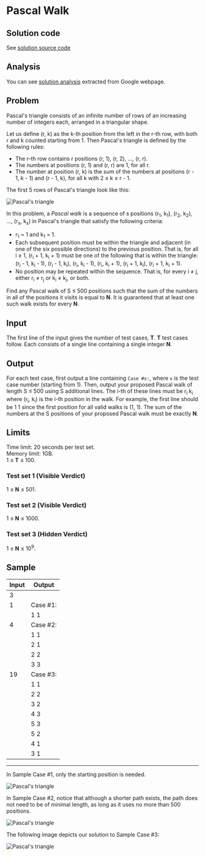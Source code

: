 # Pascal Walk

## Solution code

See [solution source code](/Round%201A/Pascal%20Walk/solution.js)

## Analysis

You can see [solution analysis](/Round%201A/Pascal%20Walk/analysis.md) extracted from Google webpage.

## Problem

Pascal's triangle consists of an infinite number of rows of an increasing number of integers each, arranged in a triangular shape.

Let us define (r, k) as the k-th position from the left in the r-th row, with both r and k counted starting from 1. Then Pascal's triangle is defined by the following rules:

- The r-th row contains r positions (r, 1), (r, 2), ..., (r, r).
- The numbers at positions (r, 1) and (r, r) are 1, for all r.
- The number at position (r, k) is the sum of the numbers at positions (r - 1, k - 1) and (r - 1, k), for all k with 2 ≤ k ≤ r - 1.

The first 5 rows of Pascal's triangle look like this:

![Pascal's triangle](/images/round-1a-pascal-triangle.png)

In this problem, a _Pascal walk_ is a sequence of s positions (r<sub>1</sub>, k<sub>1</sub>), (r<sub>2</sub>, k<sub>2</sub>), ..., (r<sub>s</sub>, k<sub>s</sub>) in Pascal's triangle that satisfy the following criteria:

- r<sub>1</sub> = 1 and k<sub>1</sub> = 1.
- Each subsequent position must be within the triangle and adjacent (in one of the six possible directions) to the previous position. That is, for all i ≥ 1, (r<sub>i</sub> + 1, k<sub>i</sub> + 1) must be one of the following that is within the triangle: (r<sub>i</sub> - 1, k<sub>i</sub> - 1), (r<sub>i</sub> - 1, k<sub>i</sub>), (r<sub>i</sub>, k<sub>i</sub> - 1), (r<sub>i</sub>, k<sub>i</sub> + 1), (r<sub>i</sub> + 1, k<sub>i</sub>), (r<sub>i</sub> + 1, k<sub>i</sub> + 1).
- No position may be repeated within the sequence. That is, for every i ≠ j, either r<sub>i</sub> ≠ r<sub>j</sub> or k<sub>i</sub> ≠ k<sub>j</sub>, or both.

Find any Pascal walk of S ≤ 500 positions such that the sum of the numbers in all of the positions it visits is equal to **N**. It is guaranteed that at least one such walk exists for every **N**.

## Input

The first line of the input gives the number of test cases, **T**. **T** test cases follow. Each consists of a single line containing a single integer **N**.

## Output

For each test case, first output a line containing `Case #x:`, where `x` is the test case number (starting from 1). Then, output your proposed Pascal walk of length S ≤ 500 using S additional lines. The i-th of these lines must be r<sub>i</sub> k<sub>i</sub> where (r<sub>i</sub>, k<sub>i</sub>) is the i-th position in the walk. For example, the first line should be 1 1 since the first position for all valid walks is (1, 1). The sum of the numbers at the S positions of your proposed Pascal walk must be exactly **N**.

## Limits

Time limit: 20 seconds per test set.<br>
Memory limit: 1GB.<br>
1 ≤ **T** ≤ 100.<br>

### Test set 1 (Visible Verdict)

1 ≤ **N** ≤ 501.

### Test set 2 (Visible Verdict)

1 ≤ **N** ≤ 1000.

### Test set 3 (Hidden Verdict)

1 ≤ **N** ≤ 10<sup>9</sup>.

## Sample

| Input | Output   |
| ----- | -------- |
| 3     |          |
| 1     | Case #1: |
|       | 1 1      |
| 4     | Case #2: |
|       | 1 1      |
|       | 2 1      |
|       | 2 2      |
|       | 3 3      |
| 19    | Case #3: |
|       | 1 1      |
|       | 2 2      |
|       | 3 2      |
|       | 4 3      |
|       | 5 3      |
|       | 5 2      |
|       | 4 1      |
|       | 3 1      |

---

In Sample Case #1, only the starting position is needed.

![Pascal's triangle](/images/round-1a-pascal-triangle-example-1.png)

In Sample Case #2, notice that although a shorter path exists, the path does not need to be of minimal length, as long as it uses no more than 500 positions.

![Pascal's triangle](/images/round-1a-pascal-triangle-example-2.png)

The following image depicts our solution to Sample Case #3:

![Pascal's triangle](/images/round-1a-pascal-triangle-example-3.png)

